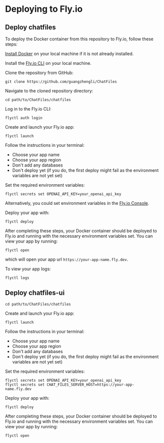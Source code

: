 # Deploying to Fly.io

## Deploy chatfiles

To deploy the Docker container from this repository to Fly.io, follow
these steps:

[Install Docker](https://docs.docker.com/engine/install/) on your local machine if it is not already installed.

Install the [Fly.io CLI](https://fly.io/docs/getting-started/installing-flyctl/) on your local machine.

Clone the repository from GitHub:

```
git clone https://github.com/guangzhengli/ChatFiles
```

Navigate to the cloned repository directory:

```
cd path/to/ChatFiles/chatfiles
```

Log in to the Fly.io CLI:

```
flyctl auth login
```

Create and launch your Fly.io app:

```
flyctl launch
```

Follow the instructions in your terminal:

- Choose your app name
- Choose your app region
- Don't add any databases
- Don't deploy yet (if you do, the first deploy might fail as the environment variables are not yet set)

Set the required environment variables:

```
flyctl secrets set OPENAI_API_KEY=your_openai_api_key
```

Alternatively, you could set environment variables in the [Fly.io Console](https://fly.io/dashboard).

Deploy your app with:

```
flyctl deploy
```

After completing these steps, your Docker container should be deployed to Fly.io and running with the necessary environment variables set. You can view your app by running:

```
flyctl open
```

which will open your app url `https://your-app-name.fly.dev`.

To view your app logs:

```
flyctl logs
```

## Deploy chatfiles-ui

```
cd path/to/ChatFiles/chatfiles
```

Create and launch your Fly.io app:

```
flyctl launch
```

Follow the instructions in your terminal:

- Choose your app name
- Choose your app region
- Don't add any databases
- Don't deploy yet (if you do, the first deploy might fail as the environment variables are not yet set)

Set the required environment variables:

```
flyctl secrets set OPENAI_API_KEY=your_openai_api_key
flyctl secrets set CHAT_FILES_SERVER_HOST=https://your-app-name.fly.dev
```

Deploy your app with:

```
flyctl deploy
```

After completing these steps, your Docker container should be deployed to Fly.io and running with the necessary environment variables set. You can view your app by running:

```
flyctl open
```
